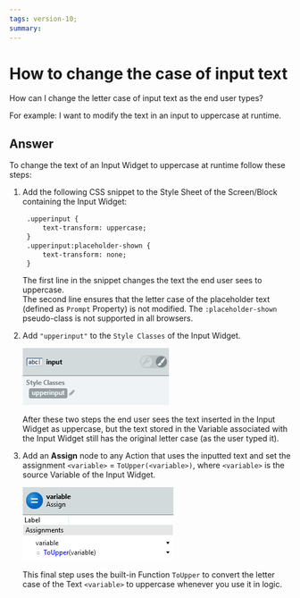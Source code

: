 ```yaml
---
tags: version-10; 
summary: 
---
```


# How to change the case of input text

How can I change the letter case of input text as the end user types?

For example: I want to modify the text in an input to uppercase at runtime.

## Answer

To change the text of an Input Widget to uppercase at runtime follow these steps:

1. Add the following CSS snippet to the Style Sheet of the Screen/Block containing the Input Widget:

        .upperinput {
            text-transform: uppercase;
        }
        .upperinput:placeholder-shown {
            text-transform: none;
        }

    The first line in the snippet changes the text the end user sees to uppercase.  
    The second line ensures that the letter case of the placeholder text (defined as `Prompt` Property) is not modified. The `:placeholder-shown` pseudo-class is not supported in all browsers.

1. Add `"upperinput"` to the `Style Classes` of the Input Widget.

    ![Style Classes](images/input-upper-01.png)

    After these two steps the end user sees the text inserted in the Input Widget as uppercase, but the text stored in the Variable associated with the Input Widget still has the original letter case (as the user typed it).

1. Add an **Assign** node to any Action that uses the inputted text and set the assignment `<variable>` = `ToUpper(<variable>)`, where `<variable>` is the source Variable of the Input Widget.

    ![ToUpper](images/input-upper-02.png)

    This final step uses the built-in Function `ToUpper` to convert the letter case of the Text `<variable>` to uppercase whenever you use it in logic.